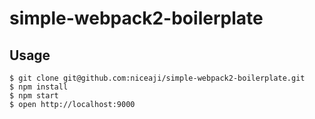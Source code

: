 #  simple-webpack2-boilerplate


## Usage

```
$ git clone git@github.com:niceaji/simple-webpack2-boilerplate.git
$ npm install
$ npm start
$ open http://localhost:9000
```

